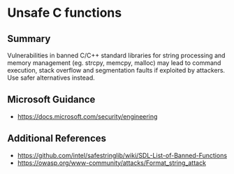 # Unsafe C functions

## Summary

Vulnerabilities in banned C/C++ standard libraries for string processing and memory management 
(eg. strcpy, memcpy, malloc) may lead to command execution, stack overflow and segmentation faults 
if exploited by attackers. Use safer alternatives instead.  

## Microsoft Guidance

* https://docs.microsoft.com/security/engineering

## Additional References

* https://github.com/intel/safestringlib/wiki/SDL-List-of-Banned-Functions
* https://owasp.org/www-community/attacks/Format_string_attack
